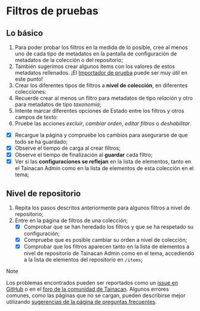 # Filtros de pruebas

## Lo básico

1. Para poder probar los filtros en la medida de lo posible, cree al menos uno de cada tipo de metadatos en la pantalla de configuración de metadatos de la colección o del repositorio;
2. También sugerimos crear algunos ítems con los valores de estos metadatos rellenados. ¡El [Importador de prueba](/es-mx/importers#test-importer) puede ser muy útil en este punto!
3. Crear los diferentes tipos de filtros a **nivel de colección**, en diferentes colecciones:
4. Recuerde crear al menos un filtro para metadatos de tipo _relación_ y otro para metadatos de tipo _taxonomía_;
5. Intente marcar diferentes opciones de Estado entre los filtros y otros campos de texto:
6. Pruebe las acciones _excluir_, _cambiar orden_, _editar filtros_ o _deshabilitar_.

- [x] Recargue la página y compruebe los cambios para asegurarse de que todo se ha guardado;
- [x] Observe el tiempo de carga al crear filtros;
- [x] Observe el tiempo de finalización al **guardar** cada filtro;
- [x] Ver si las **configuraciones se reflejan** en la lista de elementos, tanto en el Tainacan Admin como en la lista de elementos de esta colección en el tema;

## Nivel de repositorio

1. Repita los pasos descritos anteriormente para algunos filtros a nivel de repositorio;
2. Entre en la página de filtros de una colección;
   - [x] Comprobar que se han heredado los filtros y que se ha respetado su configuración;
   - [x] Compruebe que es posible cambiar su orden a nivel de colección;
   - [x] Comprobar que los filtros aparecen tanto en la lista de elementos a nivel de repositorio de Tainacan Admin como en el tema, accediendo a la lista de elementos del repositorio en `/items`;

> [!NOTE]
> Los problemas encontrados pueden ser reportados como un [issue en GitHub](https://github.com/tainacan/tainacan/issues ":ignore") o en el [foro de la comunidad de Tainacan](https://tainacan.discourse.group ":ignore"). Algunos errores comunes, como las páginas que no se cargan, pueden describirse mejor utilizando [sugerencias de la página de preguntas frecuentes](/es-mx/faq.md#creo-que-encontré-un-error-qué-tengo-que-hacer).
